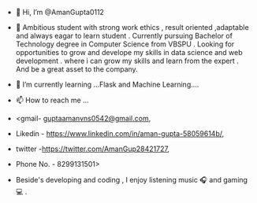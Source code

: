 - 👋 Hi, I’m @AmanGupta0112
- 👀  Ambitious student with strong work ethics , result oriented ,adaptable and always eagar to learn student . Currently pursuing Bachelor of Technology degree in Computer Science from VBSPU .
      Looking for  opportunities to grow and develope my skills in data science and web development . where i can grow my skills and learn from the expert . And be a great asset to the company.

- 🌱 I’m currently learning ...Flask and Machine Learning....

- 📫 How to reach me ...
- <gmail- guptaamanvns0542@gmail.com,
- Likedin - https://www.linkedin.com/in/aman-gupta-58059614b/,
- twitter -https://twitter.com/AmanGup28421727,
- Phone No. - 8299131501>
- Beside's developing and coding , I enjoy listening music 🎧 and gaming 💻 .
 

<!---
AmanGupta0112/AmanGupta0112 is a ✨ special ✨ repository because its `README.md` (this file) appears on your GitHub profile.
You can click the Preview link to take a look at your changes.
--->
